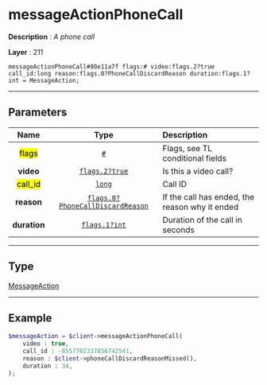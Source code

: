 # messageActionPhoneCall

**Description** : *A phone call*

**Layer** : 211

```tl
messageActionPhoneCall#80e11a7f flags:# video:flags.2?true call_id:long reason:flags.0?PhoneCallDiscardReason duration:flags.1?int = MessageAction;
```

---

## Parameters

| Name | Type | Description |
| :---: | :---: | :--- |
| <mark>flags</mark> | [`#`](type/#) | Flags, see TL conditional fields |
| **video** | [`flags.2?true`](type/true) | Is this a video call? |
| <mark>call_id</mark> | [`long`](type/long) | Call ID |
| **reason** | [`flags.0?PhoneCallDiscardReason`](type/PhoneCallDiscardReason) | If the call has ended, the reason why it ended |
| **duration** | [`flags.1?int`](type/int) | Duration of the call in seconds |

---

## Type

[MessageAction](type/MessageAction)

---

## Example

```php
$messageAction = $client->messageActionPhoneCall(
	video : true,
	call_id : -8557702337856742541,
	reason : $client->phoneCallDiscardReasonMissed(),
	duration : 34,
);
```